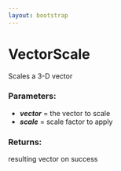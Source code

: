 ```yaml
---
layout: bootstrap
---
```


# VectorScale

Scales a 3-D vector
          

### Parameters:

- ***vector*** = the vector to scale
- ***scale*** = scale factor to apply
        

### Returns:


resulting vector on success
        


